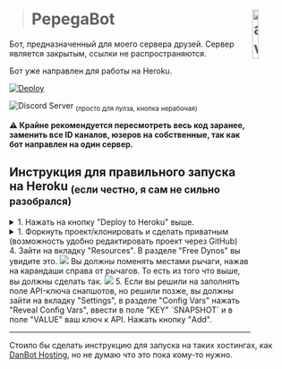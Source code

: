 > # PepegaBot <img align="right" src="https://cdn.discordapp.com/avatars/819263848955379813/bde3aa31d9ede5937b348afb6c0c4923.png?size=512" alt="avatar" title="pepegabot" width="15%">
Бот, предназначенный для моего сервера друзей. Сервер является закрытым, ссылки не распространяются.

Бот уже направлен для работы на Heroku.

[![Deploy](https://www.herokucdn.com/deploy/button.svg)](https://heroku.com/deploy)

![Discord Server](https://img.shields.io/discord/753669010318426323?logo=discord&logoColor=7289da&style=plastic) <sub>(просто для лулза, кнопка нерабочая)</sub>

**⚠️ Крайне рекомендуется пересмотреть весь код заранее, заменить все ID каналов, юзеров на собственные, так как бот направлен на один сервер.**

## Инструкция для правильного запуска на Heroku <sub>(если честно, я сам не сильно разобрался)</sub>
<details>
  <summary>1. Нажать на кнопку "Deploy to Heroku" выше.</summary>
2. Заполнить все поля и нажать "Deploy App".

<strike>3. Третьего пункта не существует, Нео.</strike>
</details>
<details>
  <summary>1. Форкнуть проект/клонировать и сделать приватным (возможность удобно редактировать проект через GitHub)</summary>
  2. Создать новое приложение на <a href="https://dashboard.heroku.com/apps">панели Heroku</a>.
  
  <img src="https://cdn.discordapp.com/attachments/863356751897296896/904138057077379112/unknown.png"></img>

3. После создания приложения - зайти на вкладку "Deploy", нажать на "GitHub" в разделе "Deployment method", ввести название своего проекта и выбрать его. Он соберётся и будет привязан к репозиторию.
Если нажать на "Enable Automatic Deploys" в разделе "Automatic deploys" - при каждом редактировании проекта на GitHub - проект будет пересобираться на хостинге с изменениями. В ином случае нужно при редактировании проекта каждый раз заходить на хостинг и в конце страницы нажимать "Deploy Branch" для ручного пересобирания проекта на хостинге.
</details>
4. Зайти на вкладку "Resources". В разделе "Free Dynos" вы увидите это.
 <img src="https://user-images.githubusercontent.com/69392185/139560685-adf02e7a-7842-4b51-9ce6-f9d572b11f48.png"></img>
 Вы должны поменять местами рычаги, нажав на карандаши справа от рычагов. То есть из того что выше, вы должны сделать так.
 <img src="https://user-images.githubusercontent.com/69392185/139560720-0532a151-5f06-4468-8999-b6069cde21b7.png"></img>
5. Если вы решили на заполнять поле API-ключа снапшотов, но решили позже, вы должны зайти на вкладку "Settings", в разделе "Config Vars" нажать "Reveal Config Vars", ввести в поле "KEY" `SNAPSHOT` и в поле "VALUE" ваш ключ к API. Нажать кнопку "Add".

---
Стоило бы сделать инструкцию для запуска на таких хостингах, как [DanBot Hosting](https://danbot.host/), но не думаю что это пока кому-то нужно.
